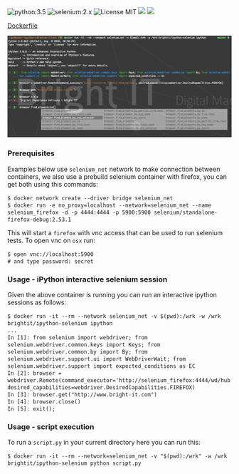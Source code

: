 ![python:3.5](https://img.shields.io/badge/python-3.5-brightgreen.svg) ![selenium:2.x](https://img.shields.io/badge/selenium-2.x-brightgreen.svg) ![License MIT](https://img.shields.io/badge/license-MIT-blue.svg) [![](https://img.shields.io/docker/stars/brightit/ipython-selenium.svg)](https://hub.docker.com/r/brightit/ipython-selenium 'DockerHub') [![](https://img.shields.io/docker/pulls/brightit/ipython-selenium.svg)](https://hub.docker.com/r/brightit/ipython-selenium 'DockerHub')

[Dockerfile](https://github.com/BrightIT/docker-ipython-selenium-client/blob/master/Dockerfile)

![](https://raw.githubusercontent.com/BrightIT/docker-ipython-selenium-client/master/example.png 'example')

### Prerequisites
Examples below use  `selenium_net` network to make connection between containers, we also use a prebuild selenium container with firefox, you can get both using this commands:

    $ docker network create --driver bridge selenium_net
    $ docker run -e no_proxy=localhost --network=selenium_net --name selenium_firefox -d -p 4444:4444 -p 5900:5900 selenium/standalone-firefox-debug:2.53.1

This will start a `firefox` with vnc access that can be used to run selenium tests.
To open vnc on `osx` run:

    $ open vnc://localhost:5900
    # and type password: secret

### Usage - iPython interactive selenium session
Given the above container is running you can run an interactive ipython sessions  as follows:

    $ docker run -it --rm --network selenium_net -v $(pwd):/wrk -w /wrk brightit/ipython-selenium ipython
    ...
    In [1]: from selenium import webdriver; from selenium.webdriver.common.keys import Keys; from selenium.webdriver.common.by import By; from selenium.webdriver.support.ui import WebDriverWait; from selenium.webdriver.support import expected_conditions as EC
    In [2]: browser = webdriver.Remote(command_executor='http://selenium_firefox:4444/wd/hub', desired_capabilities=webdriver.DesiredCapabilities.FIREFOX)
    In [3]: browser.get("http://www.bright-it.com")
    In [4]: browser.close()
    In [5]: exit();


### Usage - script execution
To run a `script.py` in your current directory here you can run this:

    $ docker run -it --rm --network=selenium_net -v "$(pwd):/wrk" -w /wrk brightit/ipython-selenium python script.py
